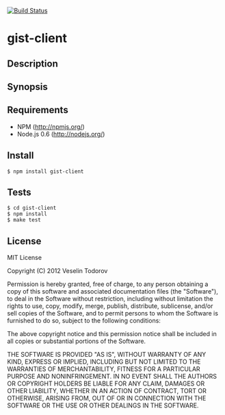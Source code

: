 [![Build Status](https://secure.travis-ci.org/vesln/gist-client.png)](http://travis-ci.org/vesln/gist-client)

# gist-client

## Description

## Synopsis

## Requirements

- NPM (http://npmjs.org/)
- Node.js 0.6 (http://nodejs.org/)

## Install

```
$ npm install gist-client
```

## Tests

```
$ cd gist-client
$ npm install
$ make test
```

## License

MIT License

Copyright (C) 2012 Veselin Todorov

Permission is hereby granted, free of charge, to any person obtaining a copy of
this software and associated documentation files (the "Software"), to deal in
the Software without restriction, including without limitation the rights to
use, copy, modify, merge, publish, distribute, sublicense, and/or sell copies
of the Software, and to permit persons to whom the Software is furnished to do
so, subject to the following conditions:

The above copyright notice and this permission notice shall be included in all
copies or substantial portions of the Software.

THE SOFTWARE IS PROVIDED "AS IS", WITHOUT WARRANTY OF ANY KIND, EXPRESS OR
IMPLIED, INCLUDING BUT NOT LIMITED TO THE WARRANTIES OF MERCHANTABILITY,
FITNESS FOR A PARTICULAR PURPOSE AND NONINFRINGEMENT. IN NO EVENT SHALL THE
AUTHORS OR COPYRIGHT HOLDERS BE LIABLE FOR ANY CLAIM, DAMAGES OR OTHER
LIABILITY, WHETHER IN AN ACTION OF CONTRACT, TORT OR OTHERWISE, ARISING FROM,
OUT OF OR IN CONNECTION WITH THE SOFTWARE OR THE USE OR OTHER DEALINGS IN THE
SOFTWARE.